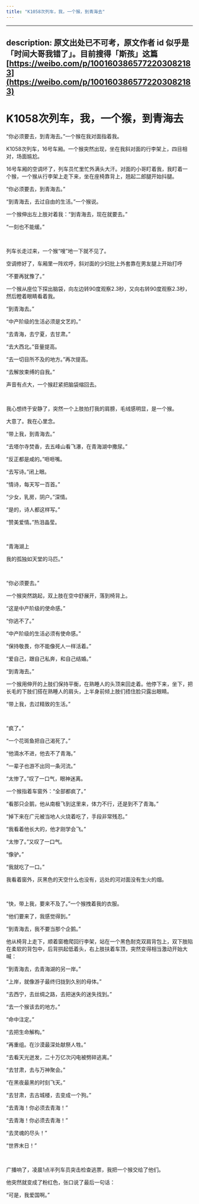 ```yaml
---
title: "K1058次列车，我，一个猴，到青海去"
---
```

---
description: 原文出处已不可考，原文作者 id 似乎是「时间大哥我错了」。目前搜得「斯孩」这篇 [https://weibo.com/p/1001603865772203082183](https://weibo.com/p/1001603865772203082183)
---

# K1058次列车，我，一个猴，到青海去

“你必须要去，到青海去。”一个猴在我对面指着我。

K1058次列车，16号车厢。一个猴突然出现，坐在我斜对面的行李架上，四目相对，场面尴尬。

16号车厢的空调坏了，列车员忙里忙外满头大汗。对面的小哥盯着我，我盯着一个猴，一个猴从行李架上走下来，坐在座椅靠背上，翘起二郎腿开始抖腿。

“你必须要去，到青海去。”

“到青海去，去过自由的生活。”一个猴说。

一个猴伸出左上肢对着我：“到青海去，现在就要去。”

“一刻也不能缓。”

<br />

列车长走过来，一个猴“嗖”地一下就不见了。

空调修好了，车厢里一阵欢呼，斜对面的少妇批上外套靠在男友腿上开始打呼

“不要再犹豫了。”

一个猴从座位下探出脑袋，向左边转90度观察2.3秒，又向右转90度观察2.3秒，然后瞪着眼睛看着我。

“到青海去。”

“中产阶级的生活必须是文艺的。”

“去青海，去宁夏，去甘肃。”

“去大西北。”音量提高。

“去一切目所不及的地方。”再次提高。

“去解放束缚的自我。”

声音有点大，一个猴赶紧把脑袋缩回去。

<br />

我心想终于安静了，突然一个上肢拍打我的肩膀，毛绒感明显，是一个猴。

大意了。我在心里念。

“带上我，到青海去。”

“去塔尔寺焚香，去五峰山看飞瀑，在青海湖中撒尿。”

“反正都是咸的。”咂咂嘴。

“去写诗。”闭上眼。

“情诗，每天写一百首。”

“少女，乳房，阴户。”深情。

“是的，诗人都这样写。”

“赞美爱情。”热泪晶莹。

<br />

“青海湖上

我的孤独如天堂的马匹。”

<br />

“你必须要去。”

一个猴突然跳起，双上肢在空中舒展开，落到椅背上。

“这是中产阶级的使命感。”

“你逃不了。”

“中产阶级的生活必须有使命感。”

“保持敬畏，你不能像死人一样活着。”

“爱自己，跟自己私奔，和自己结婚。”

“到青海去。”

一个猴用伸开的上肢们保持平衡，在熟睡人的头顶来回走着。他停下来，坐下，把长毛的下肢们搭在熟睡人的肩头，上半身前倾上肢们捂住脸只露出眼睛。

“带上我，去过精致的生活。”

<br />

“疯了。”

“一个花斑鱼把自己渴死了。”

“他滴水不进，他去不了青海。”

“一辈子也游不出同一条河流。”

“太惨了。”叹了一口气，眼神迷离。

一个猴指着车窗外：“全部都疯了。”

“看那只企鹅，他从南极飞到这里来，体力不行，还是到不了青海。”

“掉下来在广元被当地人火烧着吃了，手段非常残忍。”

“我看着他长大的，他才刚学会飞。”

“太惨了。”又叹了一口气。

“像驴。”

“我就吃了一口。”

我看着窗外，灰黑色的天空什么也没有，远处的河对面没有生火的烟。

<br />

“快，带上我，要来不及了。”一个猴拽着我的衣服。

“他们要来了，我感觉得到。”

“到青海去，我不要当那个企鹅。”

他从椅背上走下，顺着窗檐爬回行李架，站在一个黑色耐克双肩背包上，双下肢陷在柔软的背包中，后背拱起低着头，右上肢扶着车顶，突然变得相当激动开始大喊：

“到青海去，去青海湖的另一岸。”

“上岸，就像游子最终归拢到久别的母体。”

“去西宁，去丝绸之路，去把迷失的迷失找到。”

“去一个猴该去的地方。”

“命中注定。”

“去把生命解构。”

“再重组。在沙漠最深处献祭人牲。”

“去看天光迸发，二十万亿次闪电被劈碎逃离。”

“去甘肃，去与万神聚会。”

“在黑夜最黑的时刻飞天。”

“去甘肃，去古城楼，去变成一个狗。”

“去青海！你必须去青海！”

“去青海！你必须去青海！”

“去灵魂的尽头！”

“世界末日！”

<br />

广播响了，凌晨1点半列车员突击检查逃票，我把一个猴交给了他们。

他突然就变成了粉红色，张口说了最后一句话：

“可是，我爱国啊。”

